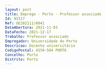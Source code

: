 ```yaml
--- 
layout: post
title: Emprego - Porto - Professor associado
Id: 91517
Ref: OE202111/0041
DataAbertura: 2021-11-03
DataFecho: 2021-12-17
Trabalho: Professor associado
Empregador: Universidade do Porto
Descricao: Docente universitário
CodigoPostal: 4150-564 PORTO
Concelho: Porto
Distrito: Porto
--- 
```

